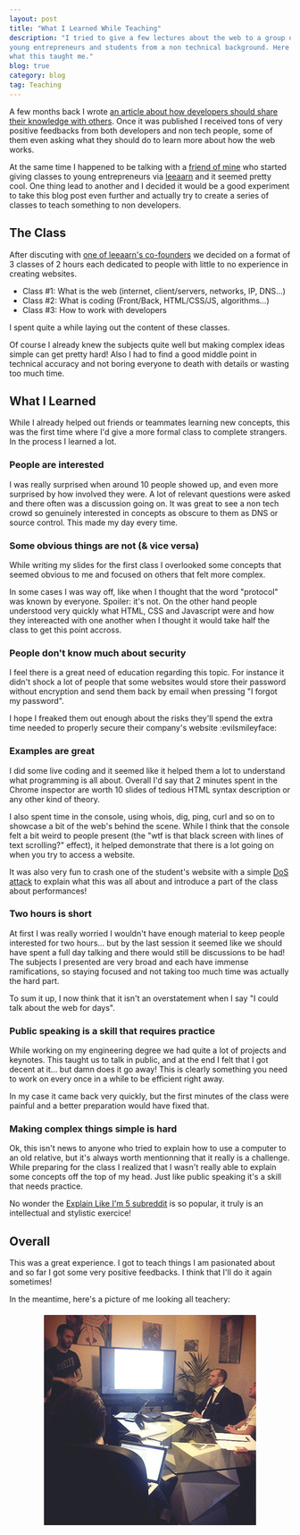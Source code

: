 ```yaml
---
layout: post
title: "What I Learned While Teaching"
description: "I tried to give a few lectures about the web to a group of
young entrepreneurs and students from a non technical background. Here's
what this taught me."
blog: true
category: blog
tag: Teaching
---
```


A few months back I wrote [an article about how developers should share
their knowledge with others](/blog/2013/02/04/developers-teach-non-tech-startup/).
Once it was published I received tons of very positive feedbacks from
both developers and non tech people, some of them even asking what
they should do to learn more about how the web works.

At the same time I happened to be talking with a [friend of mine][1]
who started giving classes to young entrepreneurs via [leeaarn][2]
and it seemed pretty cool.
One thing lead to another and I decided it would be a good experiment to take this
blog post even further and actually try to create a series of classes to
teach something to non developers.

## The Class

After discuting with [one of leeaarn's co-founders][3]
we decided on a format of 3 classes of 2 hours each dedicated to
people with little to no experience in creating websites.

- Class #1: What is the web (internet, client/servers, networks, IP, DNS...)
- Class #2: What is coding (Front/Back, HTML/CSS/JS, algorithms...)
- Class #3: How to work with developers

I spent quite a while laying out the content of these classes.

Of course I already knew
the subjects quite well but making complex ideas simple can get pretty hard!
Also I had to find a good middle point in technical accuracy and not
boring everyone to death with details or wasting too much time.

## What I Learned

While I already helped out friends or teammates learning new concepts,
this was the first time where I'd give a more formal class to complete strangers.
In the process I learned a lot.

### People are interested

I was really surprised when around 10 people showed up,
and even more surprised by how involved they were. A lot of
relevant questions were asked and there often was a discussion going on.
It was great to see a non tech crowd so genuinely interested in concepts
as obscure to them as DNS or source control. This made my day every time.

### Some obvious things are not (& vice versa)

While writing my slides for the first class I overlooked some concepts
that seemed obvious to me and focused on others that felt more complex.

In some cases I was way off, like when I thought that the word "protocol" was known by everyone.
Spoiler: it's not. On the other hand people understood very quickly what
HTML, CSS and Javascript were and how they intereacted with one another
when I thought it would take half the class to get this point accross.

### People don't know much about security

I feel there is a great need of education regarding this
topic. For instance it didn't shock a lot of people that some websites
would store their password without encryption and send them back by
email when pressing "I forgot my password".

I hope I freaked them out enough about the risks they'll spend the extra
time needed to properly secure their company's website :evilsmileyface:

### Examples are great

I did some live coding and it seemed like it helped them a lot to understand what
programming is all about. Overall I'd say that 2 minutes spent in the Chrome
inspector are worth 10 slides of tedious HTML syntax description or
any other kind of theory.

I also spent time in the console, using whois, dig, ping, curl and so on to
showcase a bit of the web's behind the scene. While I think that the
console felt a bit weird to people present (the "wtf is that black screen
with lines of text scrolling?" effect), it helped demonstrate that there is a lot
going on when you try to access a website.

It was also very fun to crash one of the student's website with a simple
[DoS attack][4]
to explain what this was all about and introduce a part of the class about performances!

### Two hours is short

At first I was really worried I wouldn't have enough material to keep
people interested for two hours... but by the last session it seemed
like we should have spent a full day talking and there would still be
discussions to be had! The subjects I presented are very broad and each have immense
ramifications, so staying focused and not taking too much time was
actually the hard part.

To sum it up, I now think that it isn't an overstatement when I say "I
could talk about the web for days".

### Public speaking is a skill that requires practice

While working on my engineering degree we had quite a lot of projects and keynotes.
This taught us to talk in public, and at the end I felt that I got decent at
it... but damn does it go away! This is clearly something you need
to work on every once in a while to be efficient right away.

In my case it came back very quickly, but the first minutes of the class
were painful and a better preparation would have fixed that.

### Making complex things simple is hard

Ok, this isn't news to anyone who tried to explain how to use a computer to
an old relative, but it's always worth mentionning that it really is a challenge.
While preparing for the class I realized that I wasn't really able to explain some
concepts off the top of my head. Just like public speaking it's a skill that needs practice.

No wonder the [Explain Like I'm 5 subreddit][5]
is so popular, it truly is an intellectual and stylistic exercice!

## Overall

This was a great experience. I got to teach things I am pasionated about and so far
I got some very positive feedbacks. I think that I'll do it again sometimes!

In the meantime, here's a picture of me looking all teachery:

<img src='/assets/blog/leeaarn.jpg' alt='Presenting' style='margin:20px auto; display: block'/>

[1]:	http://emiland.me/
[2]:	http://leeaarn.com/
[3]:	https://twitter.com/antoamiel
[4]:	http://en.wikipedia.org/wiki/Denial-of-service_attack
[5]:	http://www.reddit.com/r/explainlikeimfive